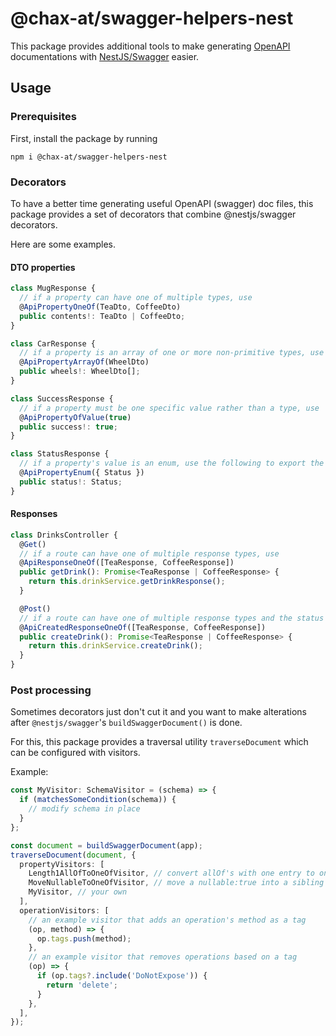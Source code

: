 # @chax-at/swagger-helpers-nest

This package provides additional tools to make generating <a href="https://swagger.io/specification/">OpenAPI</a> documentations with <a href="https://github.com/nestjs/swagger">NestJS/Swagger</a> easier.

## Usage

### Prerequisites

First, install the package by running

```
npm i @chax-at/swagger-helpers-nest
```

### Decorators

To have a better time generating useful OpenAPI (swagger) doc files, this package provides a set of decorators that combine @nestjs/swagger decorators.

Here are some examples.

#### DTO properties

```ts
class MugResponse {
  // if a property can have one of multiple types, use
  @ApiPropertyOneOf(TeaDto, CoffeeDto)
  public contents!: TeaDto | CoffeeDto;
}

class CarResponse {
  // if a property is an array of one or more non-primitive types, use
  @ApiPropertyArrayOf(WheelDto)
  public wheels!: WheelDto[];
}

class SuccessResponse {
  // if a property must be one specific value rather than a type, use
  @ApiPropertyOfValue(true)
  public success!: true;
}

class StatusResponse {
  // if a property's value is an enum, use the following to export the enum itself into the docs too
  @ApiPropertyEnum({ Status })
  public status!: Status;
}
```

#### Responses

```ts
class DrinksController {
  @Get()
  // if a route can have one of multiple response types, use
  @ApiResponseOneOf([TeaResponse, CoffeeResponse])
  public getDrink(): Promise<TeaResponse | CoffeeResponse> {
    return this.drinkService.getDrinkResponse();
  }

  @Post()
  // if a route can have one of multiple response types and the status should be 201, use
  @ApiCreatedResponseOneOf([TeaResponse, CoffeeResponse])
  public createDrink(): Promise<TeaResponse | CoffeeResponse> {
    return this.drinkService.createDrink();
  }
}
```

### Post processing

Sometimes decorators just don't cut it and you want to make alterations after `@nestjs/swagger`'s
`buildSwaggerDocument()` is done.

For this, this package provides a traversal utility `traverseDocument` which can be configured with visitors.

Example:

```ts
const MyVisitor: SchemaVisitor = (schema) => {
  if (matchesSomeCondition(schema)) {
    // modify schema in place
  }
};

const document = buildSwaggerDocument(app);
traverseDocument(document, {
  propertyVisitors: [
    Length1AllOfToOneOfVisitor, // convert allOf's with one entry to oneOf's
    MoveNullableToOneOfVisitor, // move a nullable:true into a sibling oneOf
    MyVisitor, // your own
  ],
  operationVisitors: [
    // an example visitor that adds an operation's method as a tag
    (op, method) => {
      op.tags.push(method);
    },
    // an example visitor that removes operations based on a tag
    (op) => {
      if (op.tags?.include('DoNotExpose')) {
        return 'delete';
      }
    },
  ],
});
```
